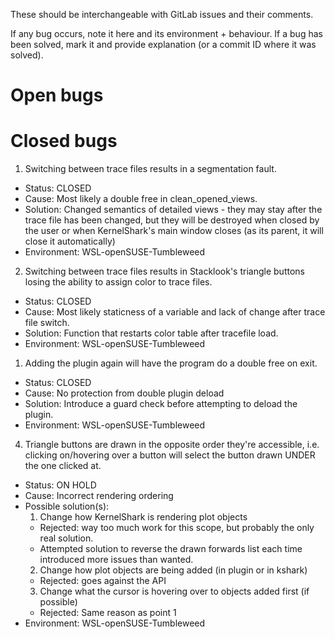 These should be interchangeable with GitLab issues and their comments.

If any bug occurs, note it here and its environment + behaviour.
If a bug has been solved, mark it and provide explanation (or a commit ID where it was solved).

# Open bugs

# Closed bugs

1. Switching between trace files results in a segmentation fault.

- Status: CLOSED
- Cause: Most likely a double free in clean_opened_views.
- Solution: Changed semantics of detailed views - they may
  stay after the trace file has been changed, but they will
  be destroyed when closed by the user or when KernelShark's
  main window closes (as its parent, it will close it
  automatically)
- Environment: WSL-openSUSE-Tumbleweed

2. Switching between trace files results in Stacklook's triangle buttons
   losing the ability to assign color to trace files.

- Status: CLOSED
- Cause: Most likely staticness of a variable and lack of change after trace file switch.
- Solution: Function that restarts color table after tracefile load.
- Environment: WSL-openSUSE-Tumbleweed

1. Adding the plugin again will have the program do a double free on exit.

- Status: CLOSED
- Cause: No protection from double plugin deload
- Solution: Introduce a guard check before attempting to deload the plugin.
- Environment: WSL-openSUSE-Tumbleweed

4. Triangle buttons are drawn in the opposite order they're accessible, i.e.
   clicking on/hovering over a button will select the button drawn UNDER the one
   clicked at.

- Status: ON HOLD
- Cause: Incorrect rendering ordering
- Possible solution(s):
  1. Change how KernelShark is rendering plot objects
    - Rejected: way too much work for this scope, but probably the only real solution.
    - Attempted solution to reverse the drawn forwards list each time introduced more issues than wanted.
  2. Change how plot objects are being added (in plugin or in kshark)
    - Rejected: goes against the API
  3. Change what the cursor is hovering over to objects added first (if possible)
    - Rejected: Same reason as point 1
- Environment: WSL-openSUSE-Tumbleweed